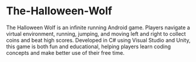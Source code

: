 # The-Halloween-Wolf
The Halloween Wolf is an infinite running Android game. Players navigate a virtual environment, running, jumping, and moving left and right to collect coins and beat high scores. Developed in C# using Visual Studio and Unity, this game is both fun and educational, helping players learn coding concepts and make better use of their free time.
